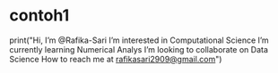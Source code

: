 # contoh1
print("Hi, I’m @Rafika-Sari
I’m interested in Computational Science
I’m currently learning Numerical Analys
I’m looking to collaborate on Data Science
How to reach me at rafikasari2909@gmail.com")
